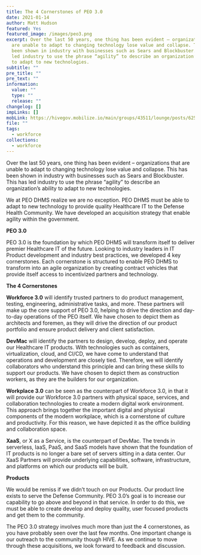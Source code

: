 ```yaml
---
title: The 4 Cornerstones of PEO 3.0
date: 2021-01-14
author: Matt Hudson
featured: Yes
featured_image: /images/peo3.png
excerpt: Over the last 50 years, one thing has been evident – organizations that
  are unable to adapt to changing technology lose value and collapse. This has
  been shown in industry with businesses such as Sears and Blockbuster. This has
  led industry to use the phrase “agility” to describe an organization’s ability
  to adapt to new technologies.
subtitle: ""
pre_title: ""
pre_text: ""
information:
  value: ""
  type: ""
  release: ""
changelog: []
impLinks: []
mobLink: https://hivegov.mobilize.io/main/groups/43511/lounge/posts/625464?tab=comment
file: ""
tags:
  - workforce
collections:
  - workforce
---
```

Over the last 50 years, one thing has been evident – organizations that are unable to adapt to changing technology lose value and collapse. This has been shown in industry with businesses such as Sears and Blockbuster. This has led industry to use the phrase “agility” to describe an organization’s ability to adapt to new technologies.

We at PEO DHMS realize we are no exception. PEO DHMS must be able to adapt to new technology to provide quality Healthcare IT to the Defense Health Community. We have developed an acquisition strategy that enable agility within the government.

**PEO 3.0**

PEO 3.0 is the foundation by which PEO DHMS will transform itself to deliver premier Healthcare IT of the future. Looking to industry leaders in IT Product development and industry best practices, we developed 4 key cornerstones. Each cornerstone is structured to enable PEO DHMS to transform into an agile organization by creating contract vehicles that provide itself access to incentivized partners and technology.

**The 4 Cornerstones**

**Workforce 3.0** will identify trusted partners to do product management, testing, engineering, administrative tasks, and more. These partners will make up the core support of PEO 3.0, helping to drive the direction and day-to-day operations of the PEO itself. We have chosen to depict them as architects and foremen, as they will drive the direction of our product portfolio and ensure product delivery and client satisfaction.

**DevMac** will identify the partners to design, develop, deploy, and operate our Healthcare IT products. With technologies such as containers, virtualization, cloud, and CI/CD, we have come to understand that operations and development are closely tied. Therefore, we will identify collaborators who understand this principle and can bring these skills to support our products. We have chosen to depict them as construction workers, as they are the builders for our organization.

**Workplace 3.0** can be seen as the counterpart of Workforce 3.0, in that it will provide our Workforce 3.0 partners with physical space, services, and collaboration technologies to create a modern digital work environment. This approach brings together the important digital and physical components of the modern workplace, which is a cornerstone of culture and productivity. For this reason, we have depicted it as the office building and collaboration space.

**XaaS**, or X as a Service, is the counterpart of DevMac. The trends in serverless, IaaS, PaaS, and SaaS models have shown that the foundation of IT products is no longer a bare set of servers sitting in a data center. Our XaaS Partners will provide underlying capabilities, software, infrastructure, and platforms on which our products will be built.

**Products**

We would be remiss if we didn’t touch on our Products. Our product line exists to serve the Defense Community. PEO 3.0’s goal is to increase our capability to go above and beyond in that service. In order to do this, we must be able to create develop and deploy quality, user focused products and get them to the community.

The PEO 3.0 strategy involves much more than just the 4 cornerstones, as you have probably seen over the last few months. One important change is our outreach to the community though HIVE. As we continue to move through these acquisitions, we look forward to feedback and discussion.